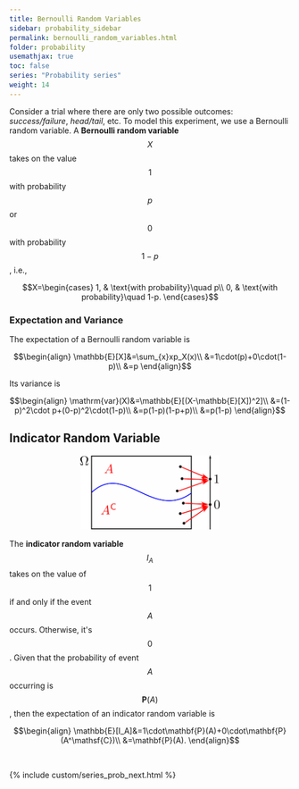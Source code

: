 ```yaml
---
title: Bernoulli Random Variables
sidebar: probability_sidebar
permalink: bernoulli_random_variables.html
folder: probability
usemathjax: true
toc: false
series: "Probability series"
weight: 14
---
```


Consider a trial where there are only two possible outcomes: *success/failure*, *head/tail*, etc. To model this experiment, we use a Bernoulli random variable. A **Bernoulli random variable** $$X$$ takes on the value $$1$$ with probability $$p$$ or $$0$$ with probability $$1-p$$, i.e.,

$$X=\begin{cases}
1, & \text{with probability}\quad p\\
0, & \text{with probability}\quad 1-p.
\end{cases}$$

### Expectation and Variance

The expectation of a Bernoulli random variable is

$$\begin{align}
\mathbb{E}[X]&=\sum_{x}xp_X(x)\\
&=1\cdot(p)+0\cdot(1-p)\\
&=p
\end{align}$$

Its variance is

$$\begin{align}
\mathrm{var}(X)&=\mathbb{E}[(X-\mathbb{E}[X])^2]\\
&=(1-p)^2\cdot p+(0-p)^2\cdot(1-p)\\
&=p(1-p)(1-p+p)\\
&=p(1-p)
\end{align}$$

## Indicator Random Variable

<p align="center">
  <img src="images/prob/bernoulli.png" style="width:250px;height:auto;"/>
</p>

The **indicator random variable** $$I_A$$ takes on the value of $$1$$ if and only if the event $$A$$ occurs. Otherwise, it's $$0$$. Given that the probability of event $$A$$ occurring is $$\mathbf{P}(A)$$, then the expectation of an indicator random variable is

$$\begin{align}
\mathbb{E}[I_A]&=1\cdot\mathbf{P}(A)+0\cdot\mathbf{P}(A^\mathsf{C})\\
&=\mathbf{P}(A).
\end{align}$$

<br>

{% include custom/series_prob_next.html %}
